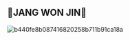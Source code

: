 ## 🐶JANG WON JIN🐶
![b440fe8b087416820258b711b91ca18a](https://i.pinimg.com/originals/9a/28/60/9a28603def9dbf4871a67813311d9e8d.gif)
